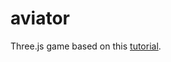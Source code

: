 # aviator

Three.js game based on this [tutorial](https://tympanus.net/codrops/2016/04/26/the-aviator-animating-basic-3d-scene-threejs/).
